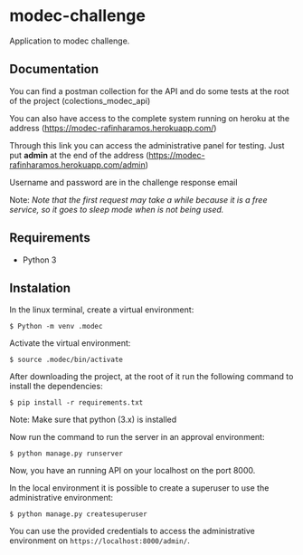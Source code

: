 # modec-challenge

Application to modec challenge.

## Documentation

You can find a postman collection for the API and do some tests at the root of the project (colections_modec_api)

You can also have access to the complete system running on heroku at the address (https://modec-rafinharamos.herokuapp.com/)

Through this link you can access the administrative panel for testing. Just put **admin** at the end of the address (https://modec-rafinharamos.herokuapp.com/admin)

Username and password are in the challenge response email

Note: *Note that the first request may take a while because it is a free service, so it goes to sleep mode when is not being used.*

## Requirements

* Python 3

## Instalation

In the linux terminal, create a virtual environment:

`$ Python -m venv .modec` 

Activate the virtual environment:

`$ source .modec/bin/activate`

After downloading the project, at the root of it run the following command to install the dependencies:

`$ pip install -r requirements.txt`

Note: Make sure that python (3.x) is installed

Now run the command to run the server in an approval environment:

`$ python manage.py runserver`

Now, you have an running API on your localhost on the port 8000.

In the local environment it is possible to create a superuser to use the administrative environment:

`$ python manage.py createsuperuser`

You can use the provided credentials to access the administrative environment on `https://localhost:8000/admin/`.




